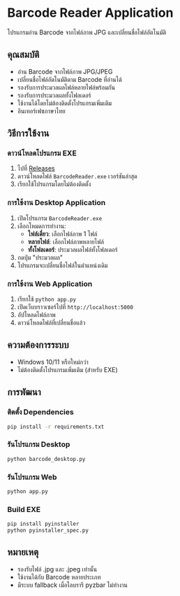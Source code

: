 # Barcode Reader Application

โปรแกรมอ่าน Barcode จากไฟล์ภาพ JPG และเปลี่ยนชื่อไฟล์อัตโนมัติ

## คุณสมบัติ

- อ่าน Barcode จากไฟล์ภาพ JPG/JPEG
- เปลี่ยนชื่อไฟล์อัตโนมัติตาม Barcode ที่อ่านได้
- รองรับการประมวลผลไฟล์หลายไฟล์พร้อมกัน
- รองรับการประมวลผลทั้งโฟลเดอร์
- ใช้งานได้โดยไม่ต้องติดตั้งโปรแกรมเพิ่มเติม
- อินเทอร์เฟซภาษาไทย

## วิธีการใช้งาน

### ดาวน์โหลดโปรแกรม EXE
1. ไปที่ [Releases](../../releases) 
2. ดาวน์โหลดไฟล์ `BarcodeReader.exe` เวอร์ชันล่าสุด
3. เรียกใช้โปรแกรมโดยไม่ต้องติดตั้ง

### การใช้งาน Desktop Application
1. เปิดโปรแกรม `BarcodeReader.exe`
2. เลือกโหมดการทำงาน:
   - **ไฟล์เดี่ยว**: เลือกไฟล์ภาพ 1 ไฟล์
   - **หลายไฟล์**: เลือกไฟล์ภาพหลายไฟล์
   - **ทั้งโฟลเดอร์**: ประมวลผลไฟล์ทั้งโฟลเดอร์
3. กดปุ่ม "ประมวลผล"
4. โปรแกรมจะเปลี่ยนชื่อไฟล์ในตำแหน่งเดิม

### การใช้งาน Web Application
1. เรียกใช้ `python app.py`
2. เปิดเว็บบราวเซอร์ไปที่ `http://localhost:5000`
3. อัปโหลดไฟล์ภาพ
4. ดาวน์โหลดไฟล์ที่เปลี่ยนชื่อแล้ว

## ความต้องการระบบ

- Windows 10/11 หรือใหม่กว่า
- ไม่ต้องติดตั้งโปรแกรมเพิ่มเติม (สำหรับ EXE)

## การพัฒนา

### ติดตั้ง Dependencies
```bash
pip install -r requirements.txt
```

### รันโปรแกรม Desktop
```bash
python barcode_desktop.py
```

### รันโปรแกรม Web
```bash
python app.py
```

### Build EXE
```bash
pip install pyinstaller
python pyinstaller_spec.py
```

## หมายเหตุ

- รองรับไฟล์ .jpg และ .jpeg เท่านั้น
- ใช้งานได้กับ Barcode หลายประเภท
- มีระบบ fallback เมื่อไลบรารี pyzbar ไม่ทำงาน